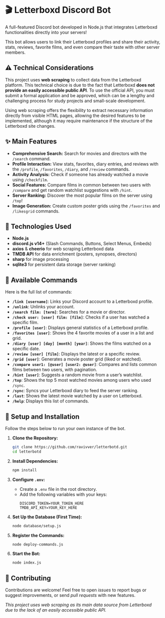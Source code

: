 # 🎬 Letterboxd Discord Bot

A full-featured Discord bot developed in Node.js that integrates Letterboxd functionalities directly into your servers!

This bot allows users to link their Letterboxd profiles and share their activity, stats, reviews, favorite films, and even compare their taste with other server members.

## ⚠️ Technical Considerations

This project uses **web scraping** to collect data from the Letterboxd platform. This technical choice is due to the fact that Letterboxd **does not provide an easily accessible public API**. To use the official API, you must submit a formal application and be approved, which can be a lengthy and challenging process for study projects and small-scale development.

Using web scraping offers the flexibility to extract necessary information directly from visible HTML pages, allowing the desired features to be implemented, although it may require maintenance if the structure of the Letterboxd site changes.

## ✨ Main Features

- **Comprehensive Search:** Search for movies and directors with the `/search` command.
- **Profile Interaction:** View stats, favorites, diary entries, and reviews with the `/profile`, `/favorites`, `/diary`, and `/review` commands.
- **Activity Analysis:** Check if someone has already watched a movie using `/checkfilm`.
- **Social Features:** Compare films in common between two users with `/compare` and get random watchlist suggestions with `/hint`.
- **Server Ranking:** Discover the most popular films on the server using `/top`!
- **Image Generation:** Create custom poster grids using the `/favorites` and `/likesgrid` commands.

## 🚀 Technologies Used

- **Node.js**
- **discord.js v14+** (Slash Commands, Buttons, Select Menus, Embeds)
- **axios** & **cheerio** for web scraping Letterboxd data
- **TMDB API** for data enrichment (posters, synopses, directors)
- **sharp** for image processing
- **sqlite3** for persistent data storage (server ranking)

## 🤖 Available Commands

Here is the full list of commands:

- **`/link [username]`**: Links your Discord account to a Letterboxd profile.
- **`/unlink`**: Unlinks your account.
- **`/search film: [term]`**: Searches for a movie or director.
- **`/check user: [user] film: [film]`**: Checks if a user has watched a specific film.
- **`/profile [user]`**: Displays general statistics of a Letterboxd profile.
- **`/favorites [user]`**: Shows the 4 favorite movies of a user in a list and grid.
- **`/diary [user] [day] [month] [year]`**: Shows the films watched on a specific date.
- **`/review [user] [film]`**: Displays the latest or a specific review.
- **`/grid [user]`**: Generates a movie poster grid (liked or watched).
- **`/compare user1: [@user] [user2: @user]`**: Compares and lists common films between two users, with pagination.
- **`/hint [user]`**: Suggests a random movie from a user’s watchlist.
- **`/top`**: Shows the top 5 most watched movies among users who used `/sync`.
- **`/sync`**: Syncs your Letterboxd diary to feed the server ranking.
- **`/last`**: Shows the latest movie watched by a user on Letterboxd.
- **`/help`**: Displays this list of commands.

## 🔧 Setup and Installation

Follow the steps below to run your own instance of the bot.

1. **Clone the Repository:**
    ```bash
    git clone https://github.com/ravivver/letterbotd.git
    cd letterbotd
    ```

2. **Install Dependencies:**
    ```bash
    npm install
    ```

3. **Configure `.env`:**
    - Create a `.env` file in the root directory.
    - Add the following variables with your keys:
        ```env
        DISCORD_TOKEN=YOUR_TOKEN_HERE
        TMDB_API_KEY=YOUR_KEY_HERE
        ```

4. **Set Up the Database (First Time):**
    ```bash
    node database/setup.js
    ```

5. **Register the Commands:**
    ```bash
    node deploy-commands.js
    ```

6. **Start the Bot:**
    ```bash
    node index.js
    ```

## 🤝 Contributing

Contributions are welcome! Feel free to open *issues* to report bugs or suggest improvements, or send *pull requests* with new features.

*This project uses web scraping as its main data source from Letterboxd due to the lack of an easily accessible public API.*
